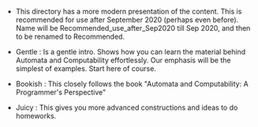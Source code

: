 * This directory has a more modern presentation of the content. This is recommended for use after September 2020 (perhaps even before). Name will be Recommended_use_after_Sep2020 till Sep 2020, and then to be renamed to Recommended.

 - Gentle : Is a gentle intro. Shows how you can learn the material behind Automata and Computability
   effortlessly. Our emphasis will be the simplest of examples. Start here of course.

 - Bookish : This closely follows the book "Automata and Computability: A Programmer's Perspective"

 - Juicy : This gives you more advanced constructions and ideas to do homeworks.





